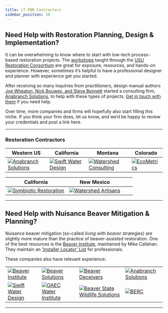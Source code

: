```yaml
---
title: LT-PBR Contractors
sidebar_position: 10
---
```


## Need Help with Restoration Planning, Design & Implementation?

It can be overwhelming to know where to start with low-tech process-based restoration projects. The [workshops](http://beaver.joewheaton.org/about-workshops.html) taught through the [USU Restoration Consortium](http://restoration.usu.edu) are great for exposure, resources, and hands-on experience. However, sometimes it’s helpful to have a professional designer and planner with experience get you started.  

After receiving so many inquiries from practitioners, design manual authors [Joe Wheaton, Nick Bouwes, and Steve Bennett](http://www.anabranchsolutions.com/principals.html) started a consulting firm, [Anabranch Solutions](http://anabranchsolutions.com/), to help with these types of projects. [Get in touch with them](http://www.anabranchsolutions.com/contact.html) if you need help.  

Over time, more companies and firms will hopefully also start filling this niche. If you think your firm does, let us know, and we’d be happy to review your credentials and post a link here.

---

### Restoration Contractors

| Western US | California | Montana | Colorado |
|---|---|---|---|
| [![Anabranch Solutions](/img/sponsors/anabranchsolutionslogo-square-450_10.png)](http://anabranchsolutions.com) | [![Swift Water Design](/img/logos/swd-1_orig.png)](http://www.swiftwaterdesign.com/) | [![Watershed Consulting](/img/logos/WatershedConsulting.png)](http://www.watershedconsulting.com/) | [![EcoMetrics](/img/logos/EcoMetrics.png)](http://www.ecometricscolorado.com/) |

| California | New Mexico |  |  |
|---|---|---|---|
| [![Symbiotic Restoration](/img/logos/symbiotic.png)](https://www.symbioticrestoration.com/beaver-dam-analogs) | [![Watershed Artisans](/img/logos/watershed_artisans.png)](https://www.watershedartisans.com/) |  |  |

---

## Need Help with Nuisance Beaver Mitigation & Planning?

Nuisance beaver mitigation (so-called *living with beaver* strategies) are slightly more mature than the practice of beaver-assisted restoration. One of the best resources is the [Beaver Institute](https://www.beaverinstitute.org/), maintained by Mike Callahan. They maintain an ['Installer Locator' List](https://www.beaverinstitute.org/management/installer-locator/) for professionals.  

These companies also have relevant experience:

| | | | |
|---|---|---|---|
| [![Beaver Institute](/img/logos/og_1.png)](https://www.beaverinstitute.org/) | [![Beaver Solutions](/img/logos/logo_orig.png)](http://www.beaversolutions.com/) | [![Beaver Deceivers](/img/logos/bdlogo.png)](http://www.beaverdeceivers.com/) | [![Anabranch Solutions](/img/sponsors/anabranchsolutionslogo-square-450_10.png)](http://anabranchsolutions.com) |
| [![Swift Water Design](/img/logos/swd-1_orig.png)](http://www.swiftwaterdesign.com/) | [![OAEC Water Institute](/img/logos/beaver-sticker-final.png)](https://oaec.org/our-work/projects-and-partnerships/water-institute/) | [![Beaver State Wildlife Solutions](/img/logos/beaver_state_wildlife_solutions.jpg)](http://www.beaverstatewildlifesolutions.com/) | [![BERC](/img/logos/BERC_logo_bluetext.png)](https://beaver.restoration.usu.edu/) |

---


